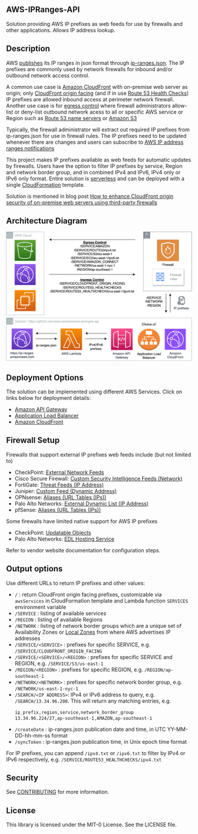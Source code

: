 ## AWS-IPRanges-API

Solution providing AWS IP prefixes as web feeds for use by firewalls and other applications. Allows IP address lookup. 



## Description
AWS [publishes](https://docs.aws.amazon.com/general/latest/gr/aws-ip-ranges.html) its IP ranges in json format through [ip-ranges.json](https://ip-ranges.amazonaws.com/ip-ranges.json). The IP prefixes are commonly used by network firewalls for inbound and/or outbound network access control. 

A common use case is [Amazon CloudFront](https://aws.amazon.com/cloudfront/) with on-premise web server as origin; only [CloudFront origin facing](https://docs.aws.amazon.com/AmazonCloudFront/latest/DeveloperGuide/LocationsOfEdgeServers.html) (and if in use [Route 53 Health Checks](https://docs.aws.amazon.com/Route53/latest/DeveloperGuide/route-53-ip-addresses.html)) IP prefixes are allowed inbound access at perimeter network firewall. Another use case is for [egress control](https://docs.aws.amazon.com/general/latest/gr/aws-ip-ranges.html#aws-ip-egress-control) where firewall administrators allow-list or deny-list outbound network acess to all or specific AWS service or Region such as [Route 53 name servers](https://docs.aws.amazon.com/Route53/latest/DeveloperGuide/route-53-ip-addresses.html) or [Amazon S3](https://aws.amazon.com/premiumsupport/knowledge-center/s3-find-ip-address-ranges/)

Typically, the firewall administrator will extract out required IP prefixes from ip-ranges.json for use in firewall rules. The IP prefixes need to be updated whenever there are changes and users can subscribe to [AWS IP address ranges notifications](https://docs.aws.amazon.com/general/latest/gr/aws-ip-ranges.html#subscribe-notifications)

This project makes IP prefixes available as web feeds for automatic updates by firewalls. Users have the option to filter IP prefixes by service, Region and network border group, and in combined IPv4 and IPv6, IPv4 only or IPv6 only format. Entire solution is [serverless](https://aws.amazon.com/serverless/) and can be deployed with a single [CloudFormation](https://aws.amazon.com/cloudformation/) template. 

Solution is mentioned in blog post [How to enhance CloudFront origin security of on-premise web servers using third-party firewalls](https://aws.amazon.com/blogs/networking-and-content-delivery/how-to-enhance-cloudfront-origin-security-of-on-premise-web-servers-using-third-party-firewalls/)

## Architecture Diagram
<img width="1340" alt="image" src="aws-ipranges-api.png">



## Deployment Options
The solution can be implemented using different AWS Services. Click on links below for deployment details:
- [Amazon API Gateway](aws-ipranges-api.md) 
- [Application Load Balancer](aws-ipranges-alb.md)
- [Amazon CloudFront](aws-ipranges-cloudfront.md)


## Firewall Setup
Firewalls that support external IP prefixes web feeds include (but not limited to)
- CheckPoint: [External Network Feeds](https://sc1.checkpoint.com/documents/R81.20/WebAdminGuides/EN/CP_R81.20_SecurityManagement_AdminGuide/Content/Topics-SECMG/Network_Feed.htm)
- Cisco Secure Firewall: [Custom Security Intelligence Feeds (Network)](https://www.cisco.com/c/en/us/td/docs/security/secure-firewall/management-center/device-config/740/management-center-device-config-74/objects-object-mgmt.html#ID-2243-00000278)
- FortiGate: [Threat Feeds (IP Address)](https://docs.fortinet.com/document/fortigate/7.4.0/administration-guide/891236)
- Juniper: [Custom Feed (Dynamic Address)](https://www.juniper.net/documentation/us/en/software/nm-apps23.1/policy-enforcer-user-guide/topics/task/custom-feeds-creating.html)
- OPNsense: [Aliases (URL Tables (IPs))](https://docs.opnsense.org/manual/aliases.html)
- Palo Alto Networks: [External Dynamic List (IP Address)](https://docs.paloaltonetworks.com/pan-os/11-1/pan-os-admin/policy/use-an-external-dynamic-list-in-policy/configure-the-firewall-to-access-an-external-dynamic-list)
- pfSense: [Aliases (URL Tables (IPs))](https://docs.netgate.com/pfsense/en/latest/firewall/aliases.html)

Some firewalls have limited native support for AWS IP prefixes
- CheckPoint: [Updatable Objects](https://support.checkpoint.com/results/sk/sk131852)
- Palo Alto Networks: [EDL Hosting Service](https://docs.paloaltonetworks.com/resources/edl-hosting-service)

Refer to vendor website documentation for configuration steps.

## Output options
Use different URLs to return IP prefixes and other values:
  - `/` : return CloudFront origin facing prefixes, customizable via `awsServices` in CloudFormation template and Lambda function `SERVICES` environment variable
  - `/SERVICE` : listing of available services
  - `/REGION` : listing of available Regions
  - `/NETWORK` : listing of network border groups which are a unique set of Availability Zones or [Local Zones](https://aws.amazon.com/about-aws/global-infrastructure/localzones/) from where AWS advertises IP addresses
  - `/SERVICE/<SERVICE>` : prefixes for specific SERVICE, e.g. `/SERVICE/CLOUDFRONT_ORIGIN_FACING`
  - `/SERVICE/<SERVICE>/<REGION>` : prefixes for specific SERVICE and REGION, e.g. `/SERVICE/S3/us-east-1`
  - `/REGION/<REGION>` : prefixes for specific REGION, e.g. `/REGION/ap-southeast-1`
  - `/NETWORK/<NETWORK>` : prefixes for specific network border group, e.g. `/NETWORK/us-east-1-nyc-1`
  - `/SEARCH/<IP ADDRESS>`: IPv4 or IPv6 address to query, e.g. `/SEARCH/13.34.96.200`. This will return any matching entries, e.g.
    ```
    ip_prefix,region,service,network_border_group
    13.34.96.224/27,ap-southeast-1,AMAZON,ap-southeast-1
    ```
  - `/createDate` :  ip-ranges.json publication date and time, in UTC YY-MM-DD-hh-mm-ss format
  - `/syncToken` :  ip-ranges.json publication time, in Unix epoch time format

For IP prefixes, you can append `/ipv4.txt` or `/ipv6.txt` to filter by IPv4 or IPv6 respectively, e.g. `/SERVICE/ROUTE53_HEALTHCHECKS/ipv4.txt`

## Security

See [CONTRIBUTING](CONTRIBUTING.md#security-issue-notifications) for more information.

## License

This library is licensed under the MIT-0 License. See the LICENSE file.

